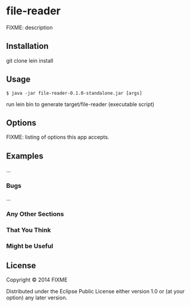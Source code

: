 # file-reader

FIXME: description

## Installation

git clone 
lein install

## Usage

    $ java -jar file-reader-0.1.0-standalone.jar [args]

run lein bin to generate target/file-reader (executable script)

## Options

FIXME: listing of options this app accepts.

## Examples

...

### Bugs

...

### Any Other Sections
### That You Think
### Might be Useful

## License

Copyright © 2014 FIXME

Distributed under the Eclipse Public License either version 1.0 or (at
your option) any later version.

